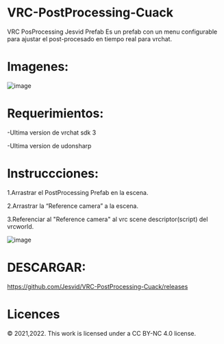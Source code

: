 # VRC-PostProcessing-Cuack
VRC PosProcessing Jesvid Prefab
Es un prefab con un menu configurable para ajustar el post-procesado en tiempo real para vrchat.

# Imagenes:
![image](https://user-images.githubusercontent.com/52258487/147806167-ed9b364f-8a9e-4367-93db-70cc2b0109c1.png)


# Requerimientos:
-Ultima version de vrchat sdk 3

-Ultima version de udonsharp

# Instruccciones:
1.Arrastrar el PostProcessing Prefab en la escena.

2.Arrastrar la “Reference camera” a la escena.

3.Referenciar al "Reference camera" al vrc scene descriptor(script) del vrcworld.

![image](https://user-images.githubusercontent.com/52258487/148701039-da4c1ef5-2430-46b5-9156-2df00874a39e.png)


# DESCARGAR:
https://github.com/Jesvid/VRC-PostProcessing-Cuack/releases

# Licences
© 2021,2022. This work is licensed under a CC BY-NC 4.0 license.

